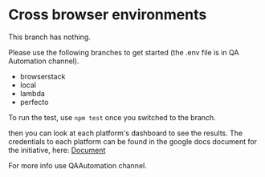 # Cross browser environments

This branch has nothing.

Please use the following branches to get started (the .env file is in QA Automation channel).

- browserstack
- local
- lambda
- perfecto

To run the test, use `npm test` once you switched to the branch.

then  you can look at each platform's dashboard to see the results. The credentials to each platform can be found in the google docs document for the initiative, here:
[Document](https://docs.google.com/document/d/1W3J4-xUk8dkuvRm8dVPYiL6lyYrcnbc-neAW9eW0CEc/edit)

For more info use QAAutomation channel.
